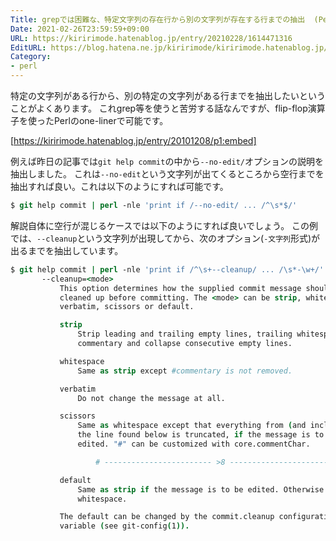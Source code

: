 ```yaml
---
Title: grepでは困難な、特定文字列の存在行から別の文字列が存在する行までの抽出  (Perlのflip-flop演算子の使い方)
Date: 2021-02-26T23:59:59+09:00
URL: https://kiririmode.hatenablog.jp/entry/20210228/1614471316
EditURL: https://blog.hatena.ne.jp/kiririmode/kiririmode.hatenablog.jp/atom/entry/26006613697324051
Category:
- perl
---
```


特定の文字列がある行から、別の特定の文字列がある行までを抽出したいということがよくあります。
これgrep等を使うと苦労する話なんですが、flip-flop演算子を使ったPerlのone-linerで可能です。

[https://kiririmode.hatenablog.jp/entry/20101208/p1:embed]

例えば昨日の記事では`git help commit`の中から`--no-edit/`オプションの説明を抽出しました。
これは`--no-edit`という文字列が出てくるところから空行までを抽出すれば良い。これは以下のようにすれば可能です。

```tcsh
$ git help commit | perl -nle 'print if /--no-edit/ ... /^\s*$/'
```

解説自体に空行が混じるケースでは以下のようにすれば良いでしょう。
この例では、`--cleanup`という文字列が出現してから、次のオプション(`-文字列`形式)が出るまでを抽出しています。

```tcsh
$ git help commit | perl -nle 'print if /^\s+--cleanup/ ... /\s*-\w+/'
       --cleanup=<mode>
           This option determines how the supplied commit message should be
           cleaned up before committing. The <mode> can be strip, whitespace,
           verbatim, scissors or default.

           strip
               Strip leading and trailing empty lines, trailing whitespace,
               commentary and collapse consecutive empty lines.

           whitespace
               Same as strip except #commentary is not removed.

           verbatim
               Do not change the message at all.

           scissors
               Same as whitespace except that everything from (and including)
               the line found below is truncated, if the message is to be
               edited. "#" can be customized with core.commentChar.

                   # ------------------------ >8 ------------------------

           default
               Same as strip if the message is to be edited. Otherwise
               whitespace.

           The default can be changed by the commit.cleanup configuration
           variable (see git-config(1)).
```
